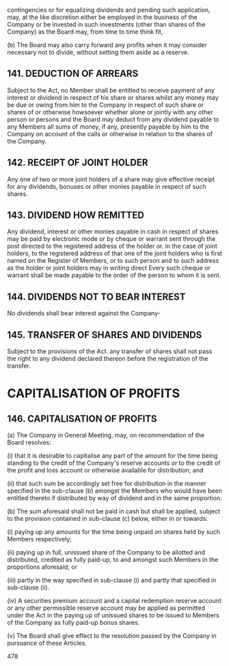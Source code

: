 contingencies or for equalizing dividends and pending such application, may, at the like discretion either be employed in the business of the Company or be invested in such investments (other than shares of the Company) as the Board may, from time to time think fit,

(b) The Board may also carry forward any profits when it may consider necessary not to divide, without setting them aside as a reserve.

## 141. DEDUCTION OF ARREARS

Subject to the Act, no Member shall be entitled to receive payment of any interest or dividend in respect of his share or shares whilst any money may be due or owing from him to the Company in respect of such share or shares of or otherwise howsoever whether alone or jointly with any other person or persons and the Board may deduct from any dividend payable to any Members all sums of money, if any, presently payable by him to the Company on account of the calls or otherwise in relation to the shares of the Company.

## 142. RECEIPT OF JOINT HOLDER

Any one of two or more joint holders of a share may give effective receipt for any dividends, bonuses or other monies payable in respect of such shares.

## 143. DIVIDEND HOW REMITTED

Any dividend, interest or other monies payable in cash in respect of shares may be paid by electronic mode or by cheque or warrant sent through the post directed to the registered address of the holder or. in the case of joint holders, to the registered address of that one of the joint holders who is first named on the Register of Members, or to such person and to such address as the holder or joint holders may in writing direct Every such cheque or warrant shall be made payable to the order of the person to whom it is sent.

## 144. DIVIDENDS NOT TO BEAR INTEREST

No dividends shall bear interest against the Company-

## 145. TRANSFER OF SHARES AND DIVIDENDS

Subject to the provisions of the Act. any transfer of shares shall not pass the right to any dividend declared thereon before the registration of the transfer.

# CAPITALISATION OF PROFITS

## 146. CAPITALISATION OF PROFITS

(a) The Company in General Meeting, may, on recommendation of the Board resolves:

(i) that it is desirable to capitalise any part of the amount for the time being standing to the credit of the Company's reserve accounts or to the credit of the profit and loss account or otherwise available for distribution; and

(ii) that such sum be accordingly set free for distribution in the manner specified in the sub-clause (b) amongst the Members who would have been entitled thereto if distributed by way of dividend and in the same proportion.

(b) The sum aforesaid shall not be paid in cash but shall be applied, subject to the provision contained in sub-clause (c) below, either in or towards:

(i) paying up any amounts for the time being unpaid on shares held by such Members respectively;

(ii) paying up in full, unissued share of the Company to be allotted and distributed, credited as fully paid-up, to and amongst such Members in the proportions aforesaid; or

(iii) partly in the way specified in sub-clause (i) and partly that specified in sub-clause (ii).

(iv) A securities premium account and a capital redemption reserve account or any other permissible reserve account may be applied as permitted under the Act in the paying up of unissued shares to be issued to Members of the Company as fully paid-up bonus shares.

(v) The Board shall give effect to the resolution passed by the Company in pursuance of these Articles.

478